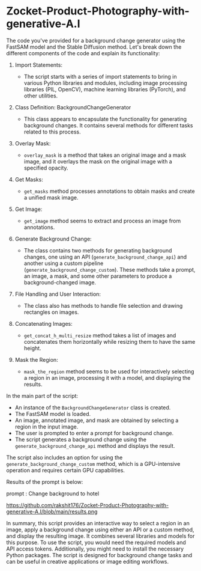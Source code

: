 # Zocket-Product-Photography-with-generative-A.I

The code you've provided for a background change generator using the FastSAM model and the Stable Diffusion method. Let's break down the different components of the code and explain its functionality:

1. Import Statements:
   - The script starts with a series of import statements to bring in various Python libraries and modules, including image processing libraries (PIL, OpenCV), machine learning libraries (PyTorch), and other utilities.

2. Class Definition: BackgroundChangeGenerator
   - This class appears to encapsulate the functionality for generating background changes. It contains several methods for different tasks related to this process.

3. Overlay Mask:
   - `overlay_mask` is a method that takes an original image and a mask image, and it overlays the mask on the original image with a specified opacity.

4. Get Masks:
   - `get_masks` method processes annotations to obtain masks and create a unified mask image.

5. Get Image:
   - `get_image` method seems to extract and process an image from annotations.

6. Generate Background Change:
   - The class contains two methods for generating background changes, one using an API (`generate_background_change_api`) and another using a custom pipeline (`generate_background_change_custom`). These methods take a prompt, an image, a mask, and some other parameters to produce a background-changed image.

7. File Handling and User Interaction:
   - The class also has methods to handle file selection and drawing rectangles on images.

8. Concatenating Images:
   - `get_concat_h_multi_resize` method takes a list of images and concatenates them horizontally while resizing them to have the same height.

9. Mask the Region:
   - `mask_the_region` method seems to be used for interactively selecting a region in an image, processing it with a model, and displaying the results.

In the main part of the script:
- An instance of the `BackgroundChangeGenerator` class is created.
- The FastSAM model is loaded.
- An image, annotated image, and mask are obtained by selecting a region in the input image.
- The user is prompted to enter a prompt for background change.
- The script generates a background change using the `generate_background_change_api` method and displays the result.

The script also includes an option for using the `generate_background_change_custom` method, which is a GPU-intensive operation and requires certain GPU capabilities.

Results of the prompt is below:

prompt :  Change background to hotel

https://github.com/rakshit176/Zocket-Product-Photography-with-generative-A.I/blob/main/results.png

In summary, this script provides an interactive way to select a region in an image, apply a background change using either an API or a custom method, and display the resulting image. It combines several libraries and models for this purpose. To use the script, you would need the required models and API access tokens. Additionally, you might need to install the necessary Python packages. The script is designed for background change tasks and can be useful in creative applications or image editing workflows.
